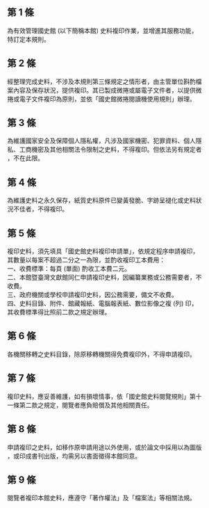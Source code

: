 第 1 條
-------
為有效管理國史館 (以下簡稱本館) 史料複印作業，並增進其服務功能，  
特訂定本規則。

第 2 條
-------
經整理完成史料，不涉及本規則第三條規定之情形者，由主管單位斟酌檔  
案內容及保存狀況，提供複印。其已製成微捲或屬電子文件者，以提供微  
捲或電子文件複印為原則，並依「國史館微捲閱讀機使用規則」辦理。

第 3 條
-------
為維護國家安全及保障個人隱私權，凡涉及國家機密、犯罪資料、個人隱  
私、工商機密及其他相關法令限制之史料，不得複印。但依法另有規定者  
，不在此限。

第 4 條
-------
為維護史料之永久保存，紙質史料原件已變黃發脆、字跡呈褪化或史料狀  
況不佳者，不得複印。

第 5 條
-------
複印史料，須先填具「國史館史料複印申請單」，依規定程序申請複印，  
其數量以每案不超過二分之一為限，並酌收複印工本費用：  
一、收費標準：每頁 (單面) 酌收工本費二元。  
二、本館暨臺灣文獻館同仁申請複印史料，因編纂業務或公務需要者，不  
    收費。  
三、政府機關或學校申請複印史料，因公務需要，備文不收費。  
四、史料目錄、附件、館藏報紙、電腦報表紙、數位影像之複 (列) 印，  
    其收費標準得比照前二款之規定辦理。

第 6 條
-------
各機關移轉之史料目錄，除原移轉機關得免費複印外，不得申請複印。

第 7 條
-------
複印史料，應妥善維護，如有損壞情事，依「國史館史料閱覽規則」第十  
一條第二款之規定，閱覽者應負賠償及其他相關責任。

第 8 條
-------
申請複印之史料，如移作原申請用途以外使用，或於論文中採用以為圖版  
，或印成書刊出版，均需另以書面徵得本館同意。

第 9 條
-------
閱覽者複印本館史料，應遵守「著作權法」及「檔案法」等相關法規。

